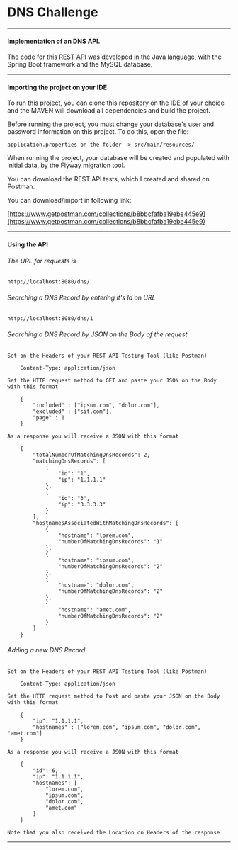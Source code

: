 # DNS Challenge

---
#### Implementation of an DNS API.

The code for this REST API was developed in the Java language, with the Spring Boot framework and the MySQL database.

---

#### Importing the project on your IDE

To run this project, you can clone this repository on the IDE of your choice and the MAVEN will download all dependencies and build the project.


Before running the project, you must change your database's user and password information on this project.
To do this, open the file:

	application.properties on the folder -> src/main/resources/
	

When running the project, your database will be created and populated with initial data, by the Flyway migration tool.


You can download the REST API tests, which I created and shared on Postman.

You can download/import in following link:

[https://www.getpostman.com/collections/b8bbcfafba19ebe445e9](https://www.getpostman.com/collections/b8bbcfafba19ebe445e9)

---

#### Using the API

###### The URL for requests is
	
	http://localhost:8080/dns/
	
	
###### Searching a DNS Record by entering it's Id on URL

	http://localhost:8080/dns/1
	
	
###### Searching a DNS Record by JSON on the Body of the request
	
	Set on the Headers of your REST API Testing Tool (like Postman)

		Content-Type: application/json
	
	Set the HTTP request method to GET and paste your JSON on the Body with this format
	
		{
			"included" : ["ipsum.com", "dolor.com"],
			"excluded" : ["sit.com"],
			"page" : 1
		}
		
	As a response you will receive a JSON with this format
	
		{
			"totalNumberOfMatchingDnsRecords": 2,
			"matchingDnsRecords": [
				{
					"id": "1",
					"ip": "1.1.1.1"
				},
				{
					"id": "3",
					"ip": "3.3.3.3"
				}
			],
			"hostnamesAssociatedWithMatchingDnsRecords": [
				{
					"hostname": "lorem.com",
					"numberOfMatchingDnsRecords": "1"
				},
				{
					"hostname": "ipsum.com",
					"numberOfMatchingDnsRecords": "2"
				},
				{
					"hostname": "dolor.com",
					"numberOfMatchingDnsRecords": "2"
				},
				{
					"hostname": "amet.com",
					"numberOfMatchingDnsRecords": "2"
				}
			]
		}
		
		
###### Adding a new DNS Record 

	Set on the Headers of your REST API Testing Tool (like Postman)

		Content-Type: application/json

	Set the HTTP request method to Post and paste your JSON on the Body with this format
	
		{
			"ip": "1.1.1.1",
			"hostnames" : ["lorem.com", "ipsum.com", "dolor.com", "amet.com"]
		}
		
	As a response you will receive a JSON with this format
		
		{
			"id": 6,
			"ip": "1.1.1.1",
			"hostnames": [
				"lorem.com",
				"ipsum.com",
				"dolor.com",
				"amet.com"
			]
		}
		
	Note that you also received the Location on Headers of the response
---